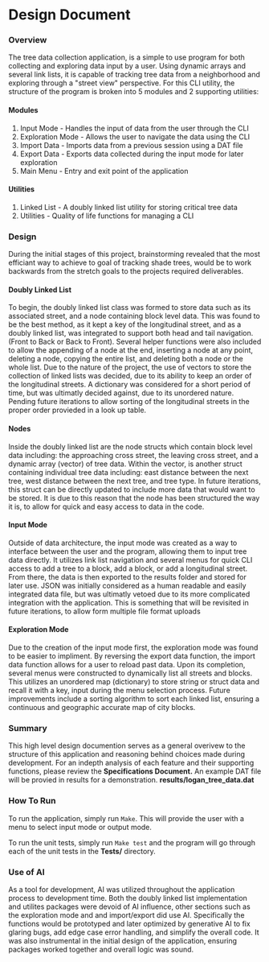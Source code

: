 # Design Document

### Overview

The tree data collection application, is a simple to use program for both collecting and exploring data input by a user. Using dynamic arrays and several link lists, it is capable of tracking tree data from a neighborhood and exploring through a "street view" perspective. For this CLI utility, the structure of the program is broken into 5 modules and 2 supporting utilities:

#### Modules

1. Input Mode - Handles the input of data from the user through the CLI
2. Exploration Mode - Allows the user to navigate the data using the CLI
3. Import Data - Imports data from a previous session using a DAT file
4. Export Data - Exports data collected during the input mode for later exploration
5. Main Menu - Entry and exit point of the application

#### Utilities

1. Linked List - A doubly linked list utility for storing critical tree data
2. Utilities - Quality of life functions for managing a CLI

### Design

During the initial stages of this project, brainstorming revealed that the most efficiant way to achieve to goal of tracking shade trees, would be to work backwards from the stretch goals to the projects required deliverables.

#### Doubly Linked List

To begin, the doubly linked list class was formed to store data such as its associated street, and a node containing block level data. This was found to be the best method, as it kept a key of the longitudinal street, and as a doubly linked list, was integrated to support both head and tail navigation. (Front to Back or Back to Front). Several helper functions were also included to allow the appending of a node at the end, inserting a node at any point, deleting a node, copying the entire list, and deleting both a node or the whole list. Due to the nature of the project, the use of vectors to store the collection of linked lists was decided, due to its ability to keep an order of the longitudinal streets. A dictionary was considered for a short period of time, but was ultimatly decided against, due to its unordered nature. Pending future iterations to allow sorting of the longitudinal streets in the proper order provieded in a look up table.

#### Nodes

Inside the doubly linked list are the node structs which contain block level data including: the approaching cross  street, the leaving cross street, and a dynamic array (vector) of tree data. Within the vector, is another struct containing individual tree data including: east distance between the next tree, west distance between the next tree, and tree type. In future iterations, this struct can be directly updated to include more data that would want to be stored. It is due to this reason that the node has been structured the way it is, to allow for quick and easy access to data in the code.

#### Input Mode

Outside of data architecture, the input mode was created as a way to interface between the user and the program, allowing them to input tree data directly. It utilizes link list navigation and several menus for quick CLI access to add a tree to a block, add a block, or add a longitudinal street. From there, the data is then exported to the results folder and stored for later use. JSON was initially considered as a human readable and easily integrated data file, but was ultimatly vetoed due to its more complicated integration with the application. This is something that will be revisited in future iterations, to allow form multiple file format uploads

#### Exploration Mode

Due to the creation of the input mode first, the exploration mode was found to be easier to impliment. By reversing the export data function, the import data function allows for a user to reload past data. Upon its completion, several menus were constructed to dynamically list all streets and blocks. This utilizes an unordered map (dictionary) to store string or struct data and recall it with a key, input during the menu selection process. Future improvements include a sorting algorithm to sort each linked list, ensuring a continuous and geographic accurate map of city blocks.

### Summary

This high level design documention serves as a general overivew to the structure of this application and reasoning behind choices made during development. For an indepth analysis of each feature and their supporting functions, please review the **Specifications Document.** An example DAT file will be provied in results for a demonstration. **results/logan_tree_data.dat**

### How To Run

To run the application, simply run ``Make``. This will provide the user with a menu to select input mode or output mode.

To run the unit tests, simply run ``Make test`` and the program will go through each of the unit tests in the **Tests/** directory.

### **Use of AI**

As a tool for development, AI was utilized throughout the application process to development time. Both the doubly linked list implementation and utilites packages were devoid of AI influence, other sections such as the exploration mode and and import/export did use AI. Specifically the functions would be prototyped and later optimized by generative AI to fix glaring bugs, add edge case  error handling, and simplify the overall code. It was also instrumental in the initial design of the application, ensuring packages worked together and overall logic was sound.
